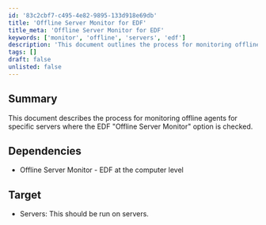 ```yaml
---
id: '83c2cbf7-c495-4e82-9895-133d918e69db'
title: 'Offline Server Monitor for EDF'
title_meta: 'Offline Server Monitor for EDF'
keywords: ['monitor', 'offline', 'servers', 'edf']
description: 'This document outlines the process for monitoring offline agents for specific servers where the EDF "Offline Server Monitor" option is enabled. It includes dependencies and target environments for effective implementation.'
tags: []
draft: false
unlisted: false
---
```


## Summary

This document describes the process for monitoring offline agents for specific servers where the EDF "Offline Server Monitor" option is checked.

## Dependencies

- Offline Server Monitor - EDF at the computer level

## Target

- Servers: This should be run on servers.

